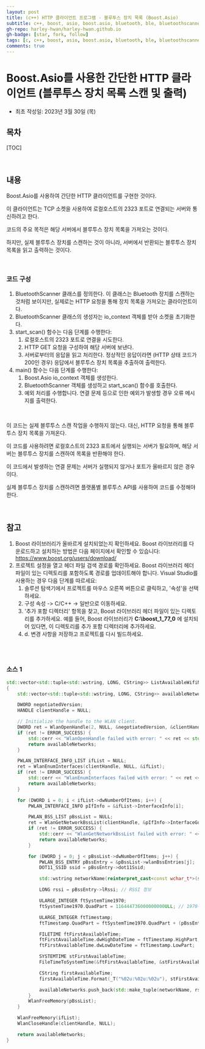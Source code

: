 ```yaml
---
layout: post
title: (c++) HTTP 클라이언트 프로그램 - 블루투스 장치 목록 (Boost.Asio)
subtitle: c++, boost, asio, boost.asio, bluetooth, ble, bluetoothscanner
gh-repo: harley-hwan/harley-hwan.github.io
gh-badge: [star, fork, follow]
tags: [c, c++, boost, asio, boost.asio, bluetooth, ble, bluetoothscanner]
comments: true
---
```


# Boost.Asio를 사용한 간단한 HTTP 클라이언트 (블루투스 장치 목록 스캔 및 출력)
- 최초 작성일: 2023년 3월 30일 (목)

## 목차

[TOC]

<br/>

## 내용

Boost.Asio를 사용하여 간단한 HTTP 클라이언트를 구현한 것이다.

이 클라이언트는 TCP 소켓을 사용하여 로컬호스트의 2323 포트로 연결되는 서버와 통신하려고 한다.

코드의 주요 목적은 해당 서버에서 블루투스 장치 목록을 가져오는 것이다.

하지만, 실제 블루투스 장치를 스캔하는 것이 아니라, 서버에서 반환되는 블루투스 장치 목록을 읽고 출력하는 것이다.

<br/>

### 코드 구성

1. BluetoothScanner 클래스를 정의한다. 이 클래스는 Bluetooth 장치를 스캔하는 것처럼 보이지만, 실제로는 HTTP 요청을 통해 장치 목록을 가져오는 클라이언트이다.
2. BluetoothScanner 클래스의 생성자는 io_context 객체를 받아 소켓을 초기화한다.
3. start_scan() 함수는 다음 단계를 수행한다:
    1. 로컬호스트의 2323 포트로 연결을 시도한다.
    1. HTTP GET 요청을 구성하여 해당 서버에 보낸다.
    1. 서버로부터의 응답을 읽고 처리한다. 정상적인 응답이라면 (HTTP 상태 코드가 200인 경우) 응답에서 블루투스 장치 목록을 추출하여 출력한다.
4. main() 함수는 다음 단계를 수행한다:
    1. Boost.Asio io_context 객체를 생성한다.
    1. BluetoothScanner 객체를 생성하고 start_scan() 함수를 호출한다.
    1. 예외 처리를 수행합니다. 연결 문제 등으로 인한 예외가 발생할 경우 오류 메시지를 출력한다.

<br/>

이 코드는 실제 블루투스 스캔 작업을 수행하지 않는다. 대신, HTTP 요청을 통해 블루투스 장치 목록을 가져온다. 

이 코드를 사용하려면 로컬호스트의 2323 포트에서 실행되는 서버가 필요하며, 해당 서버는 블루투스 장치를 스캔하여 목록을 반환해야 한다. 

이 코드에서 발생하는 연결 문제는 서버가 실행되지 않거나 포트가 올바르지 않은 경우이다. 

실제 블루투스 장치를 스캔하려면 플랫폼별 블루투스 API를 사용하여 코드를 수정해야 한다.

<br/>

## 참고

1. Boost 라이브러리가 올바르게 설치되었는지 확인하세요. Boost 라이브러리를 다운로드하고 설치하는 방법은 다음 페이지에서 확인할 수 있습니다: https://www.boost.org/users/download/
2. 프로젝트 설정을 열고 헤더 파일 검색 경로를 확인하세요. Boost 라이브러리 헤더 파일이 있는 디렉토리를 포함하도록 경로를 업데이트해야 합니다. Visual Studio를 사용하는 경우 다음 단계를 따르세요:
	1. 솔루션 탐색기에서 프로젝트를 마우스 오른쪽 버튼으로 클릭하고, '속성'을 선택하세요.
	1. 구성 속성 -> C/C++ -> 일반으로 이동하세요.
	1. '추가 포함 디렉터리' 항목을 찾고, Boost 라이브러리 헤더 파일이 있는 디렉토리를 추가하세요. 예를 들어, Boost 라이브러리가 __C:\boost_1_77_0__ 에 설치되어 있다면, 이 디렉토리를 추가 포함 디렉터리에 추가하세요.
	1. d. 변경 사항을 저장하고 프로젝트를 다시 빌드하세요.

<br/>

<br/>

### 소스 1

```c++
std::vector<std::tuple<std::wstring, LONG, CString>> ListAvailableWifiNetworks()
{
	std::vector<std::tuple<std::wstring, LONG, CString>> availableNetworks;

	DWORD negotiatedVersion;
	HANDLE clientHandle = NULL;

	// Initialize the handle to the WLAN client.
	DWORD ret = WlanOpenHandle(2, NULL, &negotiatedVersion, &clientHandle);
	if (ret != ERROR_SUCCESS) {
		std::cerr << "WlanOpenHandle failed with error: " << ret << std::endl;
		return availableNetworks;
	}

	PWLAN_INTERFACE_INFO_LIST ifList = NULL;
	ret = WlanEnumInterfaces(clientHandle, NULL, &ifList);
	if (ret != ERROR_SUCCESS) {
		std::cerr << "WlanEnumInterfaces failed with error: " << ret << std::endl;
		return availableNetworks;
	}

	for (DWORD i = 0; i < ifList->dwNumberOfItems; i++) {
		PWLAN_INTERFACE_INFO pIfInfo = &ifList->InterfaceInfo[i];

		PWLAN_BSS_LIST pBssList = NULL;
		ret = WlanGetNetworkBssList(clientHandle, &pIfInfo->InterfaceGuid, NULL, dot11_BSS_type_any, FALSE, NULL, &pBssList);
		if (ret != ERROR_SUCCESS) {
			std::cerr << "WlanGetNetworkBssList failed with error: " << ret << std::endl;
			return availableNetworks;
		}

		for (DWORD j = 0; j < pBssList->dwNumberOfItems; j++) {
			PWLAN_BSS_ENTRY pBssEntry = &pBssList->wlanBssEntries[j];
			DOT11_SSID ssid = pBssEntry->dot11Ssid;

			std::wstring networkName(reinterpret_cast<const wchar_t*>(ssid.ucSSID), ssid.uSSIDLength);

			LONG rssi = pBssEntry->lRssi; // RSSI 정보

			ULARGE_INTEGER ftSystemTime1970;
			ftSystemTime1970.QuadPart = 116444736000000000ULL; // 1970년 1월 1일 00:00:00 UTC와의 차이

			ULARGE_INTEGER ftTimestamp;
			ftTimestamp.QuadPart = ftSystemTime1970.QuadPart + (pBssEntry->ullHostTimestamp * 10); // 100ns 단위로 변환

			FILETIME ftFirstAvailableTime;
			ftFirstAvailableTime.dwHighDateTime = ftTimestamp.HighPart;
			ftFirstAvailableTime.dwLowDateTime = ftTimestamp.LowPart;

			SYSTEMTIME stFirstAvailableTime;
			FileTimeToSystemTime(&ftFirstAvailableTime, &stFirstAvailableTime);

			CString firstAvailableTime;
			firstAvailableTime.Format(_T("%02u:%02u:%02u"), stFirstAvailableTime.wHour, stFirstAvailableTime.wMinute, stFirstAvailableTime.wSecond);

			availableNetworks.push_back(std::make_tuple(networkName, rssi, firstAvailableTime));
		}
		WlanFreeMemory(pBssList);
	}

	WlanFreeMemory(ifList);
	WlanCloseHandle(clientHandle, NULL);

	return availableNetworks;
}

```



